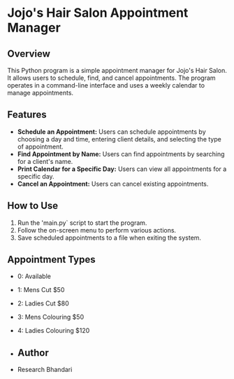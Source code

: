 # Jojo's Hair Salon Appointment Manager

## Overview
This Python program is a simple appointment manager for Jojo's Hair Salon. It allows users to schedule, find, and cancel appointments. The program operates in a command-line interface and uses a weekly calendar to manage appointments.

## Features
- **Schedule an Appointment:** Users can schedule appointments by choosing a day and time, entering client details, and selecting the type of appointment.
- **Find Appointment by Name:** Users can find appointments by searching for a client's name.
- **Print Calendar for a Specific Day:** Users can view all appointments for a specific day.
- **Cancel an Appointment:** Users can cancel existing appointments.

## How to Use
1. Run the 'main.py` script to start the program.
2. Follow the on-screen menu to perform various actions.
3. Save scheduled appointments to a file when exiting the system.

## Appointment Types
- 0: Available
- 1: Mens Cut $50
- 2: Ladies Cut $80
- 3: Mens Colouring $50
- 4: Ladies Colouring $120

- ## Author
- Research Bhandari
